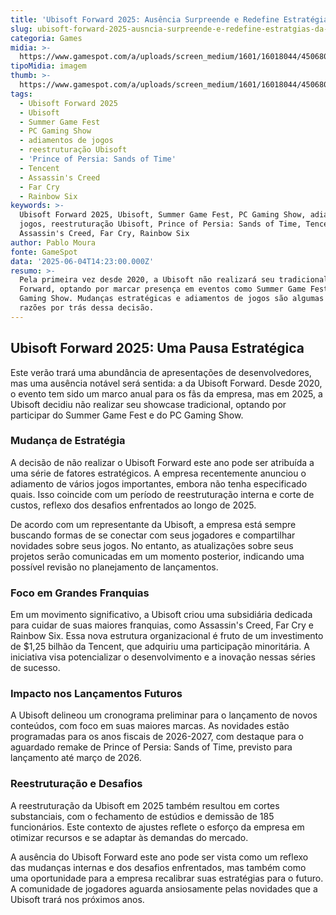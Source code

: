 ```yaml
---
title: 'Ubisoft Forward 2025: Ausência Surpreende e Redefine Estratégias da Empresa'
slug: ubisoft-forward-2025-ausncia-surpreende-e-redefine-estratgias-da-empresa
categoria: Games
midia: >-
  https://www.gamespot.com/a/uploads/screen_medium/1601/16018044/4506804-ubisoft.jpg
tipoMidia: imagem
thumb: >-
  https://www.gamespot.com/a/uploads/screen_medium/1601/16018044/4506804-ubisoft.jpg
tags:
  - Ubisoft Forward 2025
  - Ubisoft
  - Summer Game Fest
  - PC Gaming Show
  - adiamentos de jogos
  - reestruturação Ubisoft
  - 'Prince of Persia: Sands of Time'
  - Tencent
  - Assassin's Creed
  - Far Cry
  - Rainbow Six
keywords: >-
  Ubisoft Forward 2025, Ubisoft, Summer Game Fest, PC Gaming Show, adiamentos de
  jogos, reestruturação Ubisoft, Prince of Persia: Sands of Time, Tencent,
  Assassin's Creed, Far Cry, Rainbow Six
author: Pablo Moura
fonte: GameSpot
data: '2025-06-04T14:23:00.000Z'
resumo: >-
  Pela primeira vez desde 2020, a Ubisoft não realizará seu tradicional Ubisoft
  Forward, optando por marcar presença em eventos como Summer Game Fest e PC
  Gaming Show. Mudanças estratégicas e adiamentos de jogos são algumas das
  razões por trás dessa decisão.
---
```

## Ubisoft Forward 2025: Uma Pausa Estratégica

Este verão trará uma abundância de apresentações de desenvolvedores, mas uma ausência notável será sentida: a da Ubisoft Forward. Desde 2020, o evento tem sido um marco anual para os fãs da empresa, mas em 2025, a Ubisoft decidiu não realizar seu showcase tradicional, optando por participar do Summer Game Fest e do PC Gaming Show.

### Mudança de Estratégia

A decisão de não realizar o Ubisoft Forward este ano pode ser atribuída a uma série de fatores estratégicos. A empresa recentemente anunciou o adiamento de vários jogos importantes, embora não tenha especificado quais. Isso coincide com um período de reestruturação interna e corte de custos, reflexo dos desafios enfrentados ao longo de 2025.

De acordo com um representante da Ubisoft, a empresa está sempre buscando formas de se conectar com seus jogadores e compartilhar novidades sobre seus jogos. No entanto, as atualizações sobre seus projetos serão comunicadas em um momento posterior, indicando uma possível revisão no planejamento de lançamentos.

### Foco em Grandes Franquias

Em um movimento significativo, a Ubisoft criou uma subsidiária dedicada para cuidar de suas maiores franquias, como Assassin's Creed, Far Cry e Rainbow Six. Essa nova estrutura organizacional é fruto de um investimento de $1,25 bilhão da Tencent, que adquiriu uma participação minoritária. A iniciativa visa potencializar o desenvolvimento e a inovação nessas séries de sucesso.

### Impacto nos Lançamentos Futuros

A Ubisoft delineou um cronograma preliminar para o lançamento de novos conteúdos, com foco em suas maiores marcas. As novidades estão programadas para os anos fiscais de 2026-2027, com destaque para o aguardado remake de Prince of Persia: Sands of Time, previsto para lançamento até março de 2026.

### Reestruturação e Desafios

A reestruturação da Ubisoft em 2025 também resultou em cortes substanciais, com o fechamento de estúdios e demissão de 185 funcionários. Este contexto de ajustes reflete o esforço da empresa em otimizar recursos e se adaptar às demandas do mercado.

A ausência do Ubisoft Forward este ano pode ser vista como um reflexo das mudanças internas e dos desafios enfrentados, mas também como uma oportunidade para a empresa recalibrar suas estratégias para o futuro. A comunidade de jogadores aguarda ansiosamente pelas novidades que a Ubisoft trará nos próximos anos.


